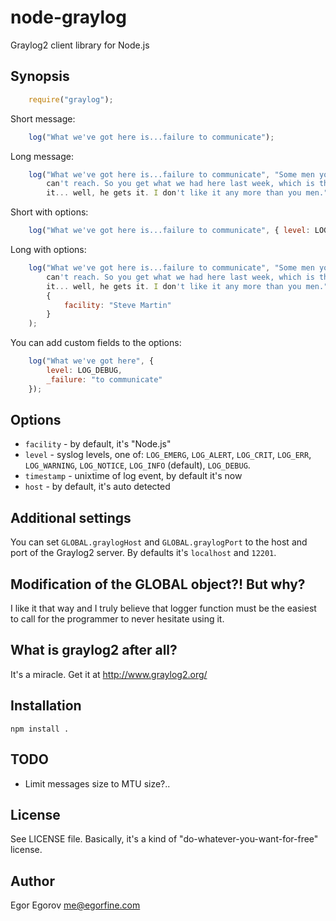# node-graylog

Graylog2 client library for Node.js

## Synopsis

```javascript
	require("graylog");
```
	
Short message:

```javascript
	log("What we've got here is...failure to communicate");
```

Long message:

```javascript
	log("What we've got here is...failure to communicate", "Some men you just 
		can't reach. So you get what we had here last week, which is the way he wants 
		it... well, he gets it. I don't like it any more than you men.");
```

Short with options:

```javascript
	log("What we've got here is...failure to communicate", { level: LOG_DEBUG });
```

Long with options: 

```javascript
	log("What we've got here is...failure to communicate", "Some men you just 
		can't reach. So you get what we had here last week, which is the way he wants 
		it... well, he gets it. I don't like it any more than you men.", 
		{
			facility: "Steve Martin"
		}
	);
```

You can add custom fields to the options: 
	
```javascript
	log("What we've got here", { 
		level: LOG_DEBUG,
		_failure: "to communicate"
	});
```

## Options

* <code>facility</code> - by default, it's "Node.js"
* <code>level</code> - syslog levels, one of: <code>LOG_EMERG</code>, <code>LOG_ALERT</code>, <code>LOG_CRIT</code>, <code>LOG_ERR</code>, <code>LOG_WARNING</code>, <code>LOG_NOTICE</code>, <code>LOG_INFO</code> (default), <code>LOG_DEBUG</code>.
* <code>timestamp</code> - unixtime of log event, by default it's now
* <code>host</code> - by default, it's auto detected

## Additional settings

You can set <code>GLOBAL.graylogHost</code> and <code>GLOBAL.graylogPort</code> to the host and port of the Graylog2 server. By defaults it's <code>localhost</code> and <code>12201</code>.

## Modification of the GLOBAL object?! But why?

I like it that way and I truly believe that logger function must be the easiest to call for the programmer to never hesitate using it. 

## What is graylog2 after all? 

It's a miracle. Get it at http://www.graylog2.org/

## Installation

	npm install .

## TODO

* Limit messages size to MTU size?..


## License

See LICENSE file. Basically, it's a kind of "do-whatever-you-want-for-free" license.

## Author

Egor Egorov <me@egorfine.com>

